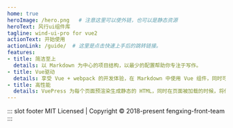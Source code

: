 ```yaml
---
home: true
heroImage: /hero.png   # 注意这里可以使外链，也可以是静态资源
heroText: 风行ui组件库
tagline: wind-ui-pro for vue2
actionText: 开始使用
actionLink: /guide/  # 这里是点击快速上手后的跳转链接。
features:
- title: 简洁至上
  details: 以 Markdown 为中心的项目结构，以最少的配置帮助你专注于写作。
- title: Vue驱动
  details: 享受 Vue + webpack 的开发体验，在 Markdown 中使用 Vue 组件，同时可以使用 Vue 来开发自定义主题。
- title: 高性能
  details: VuePress 为每个页面预渲染生成静态的 HTML，同时在页面被加载的时候，将作为 SPA 运行。
---
```

::: slot footer
MIT Licensed | Copyright © 2018-present fengxing-front-team
:::